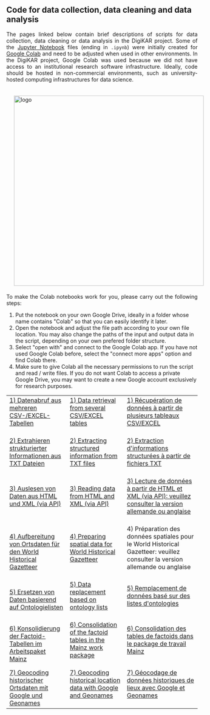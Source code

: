 ## Code for data collection, data cleaning and data analysis

<p align="justify">The pages linked below contain brief descriptions of scripts for data collection, data cleaning or data analysis in the DigiKAR project. Some of the <a href="https://jupyter.org/">Jupyter Notebook</a> files (ending in <code>.ipynb</code>) were initially created for <a href="https://colab.google/">Google Colab</a> and need to be adjusted when used in other environments. In the DigiKAR project, Google Colab was used because we did not have access to an institutional research software infrastructure. Ideally, code should be hosted in non-commercial environments, such as university-hosted computing infrastructures for data science.</p>

<img src="https://github.com/ieg-dhr/DigiKAR/assets/38257338/72173520-9cf1-4dc7-be6e-4f8b25ee97b8" alt="logo" width="500" style="padding:20px" align="left"/>
 
<p align="justify">To make the Colab notebooks work for you, please carry out the following steps:</p>

<ol>
<li>Put the notebook on your own Google Drive, ideally in a folder whose name contains "Colab" so that you can easily identify it later.</li> 
<li>Open the notebook and adjust the file path according to your own file location. You may also change the paths of the input and output data in the script, depending on your own prefered folder structure.</li>
<li>Select "open with" and connect to the Google Colab app. If you have not used Google Colab before, select the "connect more apps" option and find Colab there.</li>
<li>Make sure to give Colab all the necessary permissions to run the script and read / write files. If you do not want Colab to access a private Google Drive, you may want to create a new Google account exclusively for research purposes.</li>
</ol>

 <table width="100%">
  <tr>
    <td><a href="https://ieg-dhr.github.io/DigiKAR/CSV-EXCEL_de.html">1) Datenabruf aus mehreren CSV-/EXCEL-Tabellen</a><br><br></td>
    <td><a href="https://ieg-dhr.github.io/DigiKAR/CSV-EXCEL_en.html">1) Data retrieval from several CSV/EXCEL tables</a><br><br></td>
    <td><a href="https://ieg-dhr.github.io/DigiKAR/CSV-EXCEL_fr.html">1) Récupération de données à partir de plusieurs tableaux CSV/EXCEL<br><br></td>
  </tr>
  <tr>
    <td><a href="https://ieg-dhr.github.io/DigiKAR/TXT_de.html">2) Extrahieren strukturierter Informationen aus TXT Dateien</a><br><br></td>
    <td><a href="https://ieg-dhr.github.io/DigiKAR/TXT_en.html">2) Extracting structured information from TXT files</a><br><br></td>
    <td><a href="https://ieg-dhr.github.io/DigiKAR/TXT_fr.html">2) Extraction d'informations structurées à partir de fichiers TXT<br><br></td>
  </tr>
   <tr>
    <td><a href="https://ieg-dhr.github.io/DigiKAR/XML_de.html">3) Auslesen von Daten aus HTML und XML (via API)</a><br><br></td>
    <td><a href="https://ieg-dhr.github.io/DigiKAR/XML_en.html">3) Reading data from HTML and XML (via API)</a><br><br></td>
    <td><a href="https://ieg-dhr.github.io/DigiKAR/XML_fr.html">3) Lecture de données à partir de HTML et XML (via API): veuillez consulter la version allemande ou anglaise<br><br></td>
  </tr>
  <tr>
    <td><a href="https://ieg-dhr.github.io/DigiKAR/WHG_de.html">4) Aufbereitung von Ortsdaten für den World Historical Gazetteer</a></td>
    <td><a href="https://ieg-dhr.github.io/DigiKAR/WHG_en.html">4) Preparing spatial data for World Historical Gazetteer</a><br><br></td>
    <td>4) Préparation des données spatiales pour le World Historical Gazetteer: veuillez consulter la version allemande ou anglaise<br><br></td>
  </tr>
  <tr>
    <td><a href="https://ieg-dhr.github.io/DigiKAR/MAPPING_de.html">5) Ersetzen von Daten basierend auf Ontologielisten</a></td>
    <td><a href="https://ieg-dhr.github.io/DigiKAR/MAPPING_en.html">5) Data replacement based on ontology lists</a><br><br></td>
    <td><a href="https://ieg-dhr.github.io/DigiKAR/MAPPING_fr.html">5) Remplacement de données basé sur des listes d'ontologies</a><br><br></td>
  </tr>
    <tr>
    <td><a href="https://ieg-dhr.github.io/DigiKAR/CONSOLIDATION_de.html">6) Konsolidierung der Factoid-Tabellen im Arbeitspaket Mainz</a></td>
    <td><a href="https://ieg-dhr.github.io/DigiKAR/CONSOLIDATION_en.html">6) Consolidation of the factoid tables in the Mainz work package</a><br><br></td>
    <td><a href="https://ieg-dhr.github.io/DigiKAR/CONSOLIDATION_fr.html">6) Consolidation des tables de factoids dans le package de travail Mainz</a><br><br></td>
  </tr>
    <tr>
    <td><a href="https://monikabarget.github.io/GeoHumTutorials/">7) Geocoding historischer Ortsdaten mit Google und Geonames</a></td>
    <td><a href="https://monikabarget.github.io/GeoHumTutorials/">7) Geocoding historical location data with Google and Geonames</a><br><br></td>
    <td><a href="https://monikabarget.github.io/GeoHumTutorials/">7) Géocodage de données historiques de lieux avec Google et Geonames</a><br><br></td>
  </tr>
 
</table> 
